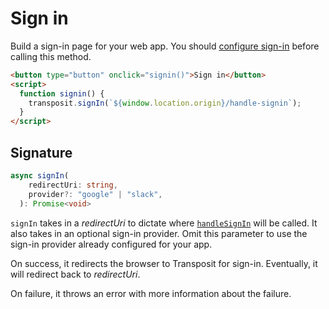 # Sign in

Build a sign-in page for your web app. You should [configure sign-in](https://www.transposit.com/docs/building/js-sdk/) before calling this method.

```html
<button type="button" onclick="signin()">Sign in</button>
<script>
  function signin() {
    transposit.signIn(`${window.location.origin}/handle-signin`);
  }
</script>
```

## Signature

```typescript
async signIn(
    redirectUri: string,
    provider?: "google" | "slack",
  ): Promise<void>
```

`signIn` takes in a _redirectUri_ to dictate where [`handleSignIn`](handle-sign-in.md) will be called. It also takes in an optional sign-in provider. Omit this parameter to use the sign-in provider already configured for your app.

On success, it redirects the browser to Transposit for sign-in. Eventually, it will redirect back to _redirectUri_.

On failure, it throws an error with more information about the failure.